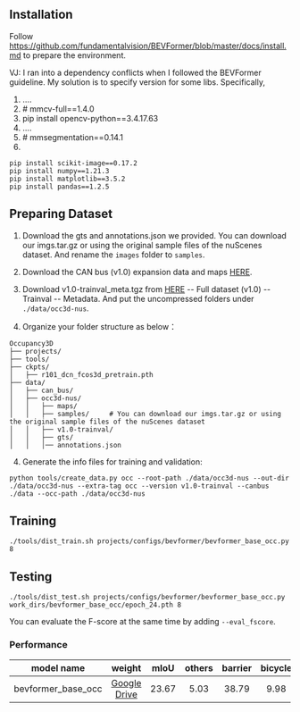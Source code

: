 ## Installation
Follow https://github.com/fundamentalvision/BEVFormer/blob/master/docs/install.md to prepare the environment.

VJ: I ran into a dependency conflicts when I followed the BEVFormer guideline. My solution is to specify version for
some libs. Specifically,
1. ....
2. \# mmcv-full==1.4.0
3. pip install opencv-python==3.4.17.63
4. ....
5. \# mmsegmentation==0.14.1
6. 
``` 
pip install scikit-image==0.17.2
pip install numpy==1.21.3
pip install matplotlib==3.5.2
pip install pandas==1.2.5
```

## Preparing Dataset
1. Download the gts and annotations.json we provided. You can download our imgs.tar.gz or using the original sample files of the nuScenes dataset.
And rename the `images` folder to `samples`.

2. Download the CAN bus (v1.0) expansion data and maps [HERE](https://www.nuscenes.org/download).

3. Download v1.0-trainval_meta.tgz from [HERE](https://www.nuscenes.org/download) -- Full dataset (v1.0) -- Trainval -- Metadata. 
And put the uncompressed folders under `./data/occ3d-nus`.

4. Organize your folder structure as below：
```
Occupancy3D
├── projects/
├── tools/
├── ckpts/
│   ├── r101_dcn_fcos3d_pretrain.pth
├── data/
│   ├── can_bus/
│   ├── occ3d-nus/
│   │   ├── maps/
│   │   ├── samples/     # You can download our imgs.tar.gz or using the original sample files of the nuScenes dataset
│   │   ├── v1.0-trainval/
│   │   ├── gts/
│   │   │── annotations.json
```


4. Generate the info files for training and validation:
```
python tools/create_data.py occ --root-path ./data/occ3d-nus --out-dir ./data/occ3d-nus --extra-tag occ --version v1.0-trainval --canbus ./data --occ-path ./data/occ3d-nus
``` 

## Training
```
./tools/dist_train.sh projects/configs/bevformer/bevformer_base_occ.py 8
```

## Testing
```
./tools/dist_test.sh projects/configs/bevformer/bevformer_base_occ.py work_dirs/bevformer_base_occ/epoch_24.pth 8
```
You can evaluate the F-score at the same time by adding `--eval_fscore`.


### Performance

model name|weight| mIoU | others | barrier | bicycle | bus | car | construction_vehicle | motorcycle | pedestrian | traffic_cone | trailer |  truck | driveable_surface | other_flat | sidewalk | terrain | manmade | vegetation | 
----|:----------:| :--: | :--: | :--: | :--: | :--: | :--: | :--: | :--: | :--: | :--: | :--: | :--: | :--: | :--: | :----------------------: | :---: | :------: | :------: |
bevformer_base_occ|[Google Drive](https://drive.google.com/file/d/1NyoiosafAmne1qiABeNOPXR-P-y0i7_I/view?usp=share_link)| 23.67 | 5.03 | 38.79 | 9.98 | 34.41 | 41.09 | 13.24 | 16.50 | 18.15 | 17.83 | 18.66 | 27.7 | 48.95 | 27.73 | 29.08 | 25.38 | 15.41 | 14.46 | 


